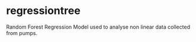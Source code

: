 # regressiontree

Random Forest Regression Model used to analyse non linear data collected from pumps.
